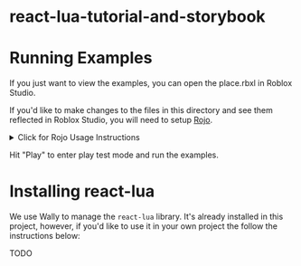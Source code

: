 # react-lua-tutorial-and-storybook


# Running Examples

If you just want to view the examples, you can open the place.rbxl in Roblox Studio.

If you'd like to make changes to the files in this directory and see them reflected in Roblox Studio, you will need to setup [Rojo](https://rojo.space/). 

<details>
  <summary>Click for Rojo Usage Instructions</summary>
  Follow the installation instructions [here](https://rojo.space/docs/v7/getting-started/installation/). You must use [VSCode](https://code.visualstudio.com/). Once you install the Rojo VSCode extension, be sure to install the Rojo studio plugin as well. You can do this via the Rojo menu in VScode (⌘/ctrl+shift+p > Rojo: Open Menu > Instal Roblox Studio Plugin). Rojo runs a local http server for the Roblox Studio Rojo plugin to fetch your script changes from. To start this server, open the Rojo menu again (⌘/ctrl+shift+p > Rojo: Open Menu) and choose the last option to start the server for default.project.json (the project map file in this directory). Then, in the Roblox Studio Rojo plugin, connect to the server and all your changes here should automatically synchronize!
</details>

Hit "Play" to enter play test mode and run the examples.

# Installing react-lua

We use Wally to manage the `react-lua` library. It's already installed in this project, however, if you'd like to use it in your own project the follow the instructions below:

TODO